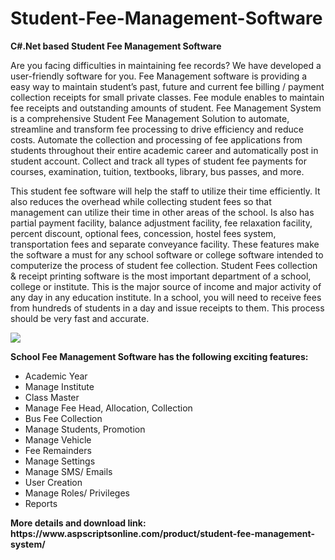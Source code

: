 # Student-Fee-Management-Software
<b>C#.Net based Student Fee Management Software</b>

Are you facing difficulties in maintaining fee records? We have developed a user-friendly software for you. Fee Management software is providing a easy way to maintain student’s past, future and current fee billing / payment collection receipts for small private classes. Fee module enables to maintain fee receipts and outstanding amounts of student. Fee Management System is a comprehensive Student Fee Management Solution to automate, streamline and transform fee processing to drive efficiency and reduce costs. Automate the collection and processing of fee applications from students throughout their entire academic career and automatically post in student account. Collect and track all types of student fee payments for courses, examination, tuition, textbooks, library, bus passes, and more.

This student fee software will help the staff to utilize their time efficiently. It also reduces the overhead while collecting student fees so that management can utilize their time in other areas of the school. Is also has partial payment facility, balance adjustment facility, fee relaxation facility, percent discount, optional fees, concession, hostel fees system, transportation fees and separate conveyance facility. These features make the software a must for any school software or college software intended to computerize the process of student fee collection. Student Fees collection & receipt printing software is the most important department of a school, college or institute. This is the major source of income and major activity of any day in any education institute. In a school, you will need to receive fees from hundreds of students in a day and issue receipts to them. This process should be very fast and accurate.

<img src="https://www.aspscriptsonline.com/wp-content/uploads/2017/09/student-fee-management-2.png">

<b>School Fee Management Software has the following exciting features:</b>

<ul>
<li>Academic Year</li>
<li>Manage Institute</li>
<li>Class Master</li>
<li>Manage Fee Head, Allocation, Collection</li>
<li>Bus Fee Collection</li>
<li>Manage Students, Promotion</li>
<li>Manage Vehicle</li>
<li>Fee Remainders</li>
<li>Manage Settings</li>
<li>Manage SMS/ Emails</li>
<li>User Creation</li>
<li>Manage Roles/ Privileges</li>
<li>Reports</li>
</ul>
<b>More details and download link:</b>
<b>https://www.aspscriptsonline.com/product/student-fee-management-system/</b>

